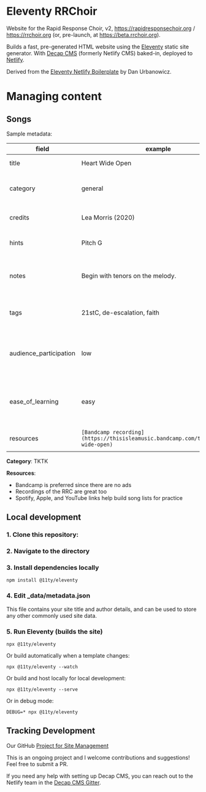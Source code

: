 
# Eleventy RRChoir

Website for the Rapid Response Choir, v2, https://rapidresponsechoir.org / https://rrchoir.org (or, pre-launch, at https://beta.rrchoir.org).

Builds a fast, pre-generated HTML website using the [Eleventy](https://www.11ty.dev/) static site generator. With [Decap CMS](https://www.decapcms.org/) (formerly Netlify CMS) baked-in, deployed to [Netlify](https://www.netlify.com).

Derived from the [Eleventy Netlify Boilerplate](https://github.com/danurbanowicz/eleventy-netlify-boilerplate/) by Dan Urbanowicz.

# Managing content

## Songs


Sample metadata:

| field | example | usage|
|-------|---------|------|
| title | Heart Wide Open | Title or first line |
| category | general | only one category from a drop-down (see below) |
| credits | Lea Morris (2020) | composers, lyricists, parodists |
| hints |   Pitch G | pitch / meter / key -- details go in `notes` |
| notes | Begin with tenors on the melody. | Longer description of performance or context notes |
| tags | 21stC, de-escalation, faith | List of content purposes and musical characteristics |
| audience_participation | low | Can we expect the audience to sing along with some guidance? |
| ease_of_learning | easy | How quickly can the RRC pick it up (syncopation, melody, language)? |
| resources | `[Bandcamp recording](https://thisisleamusic.bandcamp.com/track/heart-wide-open)` | List of links to recordings or PDFs |

**Category**: TKTK

**Resources**:

* Bandcamp is preferred since there are no ads
* Recordings of the RRC are great too
* Spotify, Apple, and YouTube links help build song lists for practice


## Local development

### 1. Clone this repository:

### 2. Navigate to the directory

### 3. Install dependencies locally

```
npm install @11ty/eleventy
```

### 4. Edit _data/metadata.json

This file contains your site title and author details, and can be used to store any other commonly used site data.

### 5. Run Eleventy (builds the site)

```
npx @11ty/eleventy
```

Or build automatically when a template changes:
```
npx @11ty/eleventy --watch
```

Or build and host locally for local development:
```
npx @11ty/eleventy --serve
```

Or in debug mode:
```
DEBUG=* npx @11ty/eleventy
```

## Tracking Development

Our GitHub [Project for Site Management](https://github.com/orgs/rrchoir/projects/1)


This is an ongoing project and I welcome contributions and suggestions! Feel free to submit a PR.

If you need any help with setting up Decap CMS, you can reach out to the Netlify team in the [Decap CMS Gitter](https://gitter.im/netlify/netlifycms).
